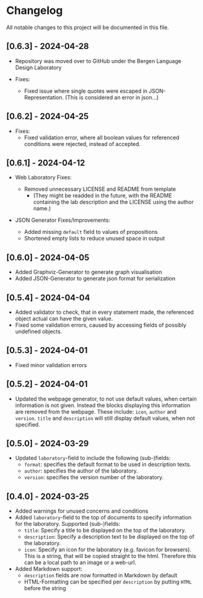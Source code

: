 # Changelog

All notable changes to this project will be documented in this file.

## [0.6.3] - 2024-04-28

- Repository was moved over to GitHub under the Bergen Language Design Laboratory

- Fixes:
    - Fixed issue where single quotes were escaped in JSON-Representation. (This is considered an error in json...)

## [0.6.2] - 2024-04-25

- Fixes:
    - Fixed validation error, where all boolean values for referenced conditions were rejected, instead of accepted.

## [0.6.1] - 2024-04-12

- Web Laboratory Fixes:
    - Removed unnecessary LICENSE and README from template
        - (They might be readded in the future, with the README containing the lab description and the LICENSE using the author name.)

- JSON Generator Fixes/Improvements:
    - Added missing `default` field to values of propositions
    - Shortened empty lists to reduce unused space in output

## [0.6.0] - 2024-04-05

- Added Graphviz-Generator to generate graph visualisation
- Added JSON-Generator to generate json format for serialization

## [0.5.4] - 2024-04-04

- Added validator to check, that in every statement made, the referenced object actual can have the given value.
- Fixed some validation errors, caused by accessing fields of possibly undefined objects.

## [0.5.3] - 2024-04-01

- Fixed minor validation errors

## [0.5.2] - 2024-04-01

- Updated the webpage generator, to not use default values, when certain information is not given. Instead the blocks displaying this information are removed from the webpage. These include: `icon`, `author` and `version`. `title` and `description` will still display default values, when not specified.

## [0.5.0] - 2024-03-29

- Updated `laboratory`-field to include the following (sub-)fields:
    - `format`: specifies the default format to be used in description texts.
    - `author`: specifies the author of the laboratory.
    - `version`: specifies the version number of the laboratory.

## [0.4.0] - 2024-03-25
 
- Added warnings for unused concerns and conditions
- Added `laboratory`-field to the top of documents to specify information for the laboratory. Supported (sub-)fields:
    - `title`: Specify a title to be displayed on the top of the laboratory.
    - `description`: Specify a description text to be displayed on the top of the laboratory.
    - `icon`: Specify an icon for the laboratory (e.g. favicon for browsers). This is a string, that will be copied straight to the html. Therefore this can be a local path to an image or a web-url.
- Added Markdown support:
    - `description` fields are now formatted in Markdown by default
    - HTML-Formatting can be specified per `description` by putting `HTML` before the string
    